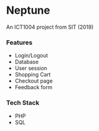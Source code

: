 # Neptune

An ICT1004 project from SIT (2019)

### Features

- Login/Logout
- Database
- User session
- Shopping Cart
- Checkout page
- Feedback form

### Tech Stack

- PHP
- SQL
